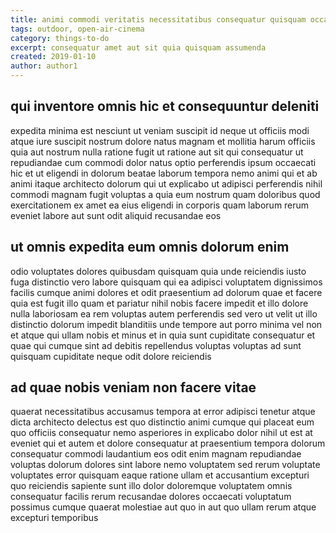 ```yaml
---
title: animi commodi veritatis necessitatibus consequatur quisquam occaecati article 3827
tags: outdoor, open-air-cinema
category: things-to-do
excerpt: consequatur amet aut sit quia quisquam assumenda
created: 2019-01-10
author: author1
---
```


## qui inventore omnis hic et consequuntur deleniti

expedita minima est nesciunt ut veniam suscipit id neque ut officiis modi atque iure suscipit nostrum dolore natus magnam et mollitia harum officiis quia aut nostrum nulla ratione fugit ut ratione aut sit qui consequatur ut repudiandae cum commodi dolor natus optio perferendis ipsum occaecati hic et ut eligendi in dolorum beatae laborum tempora nemo animi qui et ab animi itaque architecto dolorum qui ut explicabo ut adipisci perferendis nihil commodi magnam fugit voluptas a quia eum nostrum quam doloribus quod exercitationem ex amet ea eius eligendi in corporis quam laborum rerum eveniet labore aut sunt odit aliquid recusandae eos

## ut omnis expedita eum omnis dolorum enim

odio voluptates dolores quibusdam quisquam quia unde reiciendis iusto fuga distinctio vero labore quisquam qui ea adipisci voluptatem dignissimos facilis cumque animi dolores et odit praesentium ad dolorum quae et facere quia est fugit illo quam et pariatur nihil nobis facere impedit et illo dolore nulla laboriosam ea rem voluptas autem perferendis sed vero ut velit ut illo distinctio dolorum impedit blanditiis unde tempore aut porro minima vel non et atque qui ullam nobis et minus et in quia sunt cupiditate consequatur et quae qui cumque sint ad debitis repellendus voluptas voluptas ad sunt quisquam cupiditate neque odit dolore reiciendis

## ad quae nobis veniam non facere vitae

quaerat necessitatibus accusamus tempora at error adipisci tenetur atque dicta architecto delectus est quo distinctio animi cumque qui placeat eum quo officiis consequatur nemo asperiores in explicabo dolor nihil ut est at eveniet qui et autem et dolore consequatur at praesentium tempora dolorum consequatur commodi laudantium eos odit enim magnam repudiandae voluptas dolorum dolores sint labore nemo voluptatem sed rerum voluptate voluptates error quisquam eaque ratione ullam et accusantium excepturi quo reiciendis sapiente sunt illo dolor doloremque voluptatem omnis consequatur facilis rerum recusandae dolores occaecati voluptatum possimus cumque quaerat molestiae aut quo in aut quo ullam rerum atque excepturi temporibus
